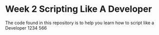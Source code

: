 # Week 2 Scripting Like A Developer

The code found in this repository is to help you learn how to script like a Developer
1234 566